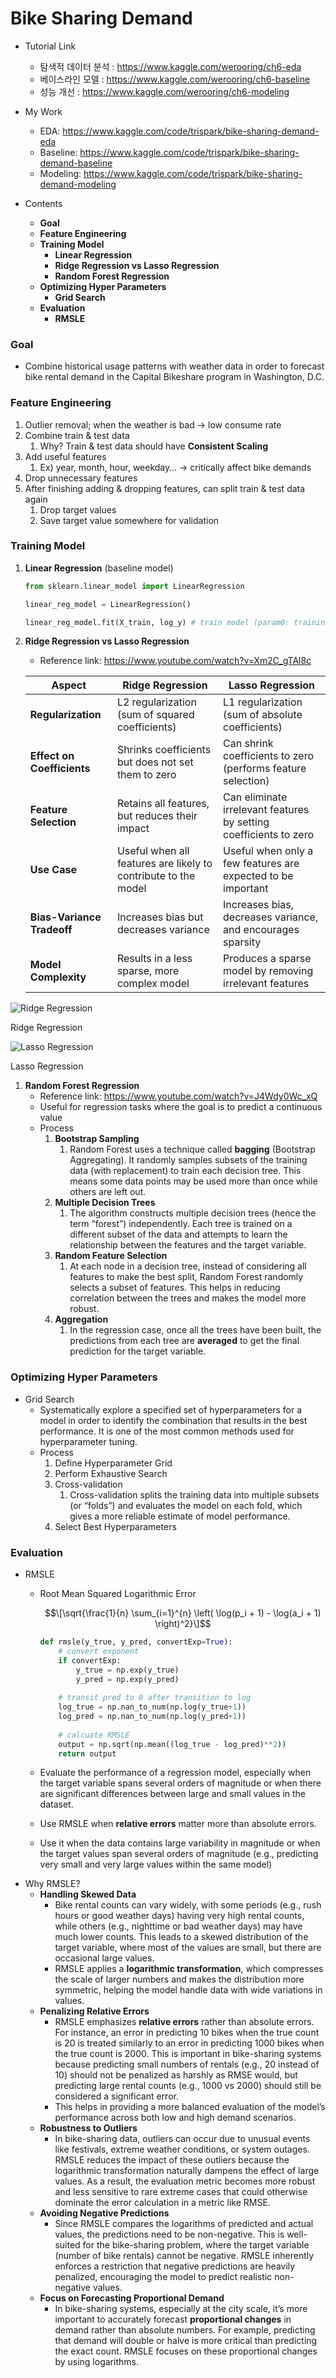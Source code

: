# Bike Sharing Demand

- Tutorial Link
    - 탐색적 데이터 분석 : https://www.kaggle.com/werooring/ch6-eda
    - 베이스라인 모델 : https://www.kaggle.com/werooring/ch6-baseline
    - 성능 개선 : https://www.kaggle.com/werooring/ch6-modeling

- My Work
    - EDA: https://www.kaggle.com/code/trispark/bike-sharing-demand-eda
    - Baseline: https://www.kaggle.com/code/trispark/bike-sharing-demand-baseline
    - Modeling: https://www.kaggle.com/code/trispark/bike-sharing-demand-modeling

- Contents
    - **Goal**
    - **Feature Engineering**
    - **Training Model**
        - **Linear Regression**
        - **Ridge Regression vs Lasso Regression**
        - **Random Forest Regression**
    - **Optimizing Hyper Parameters**
        - **Grid Search**
    - **Evaluation**
        - **RMSLE**
    

### Goal

- Combine historical usage patterns with weather data in order to forecast bike rental demand in the Capital Bikeshare program in Washington, D.C.

### Feature Engineering

1. Outlier removal; when the weather is bad → low consume rate 
2. Combine train & test data 
    1. Why? Train & test data should have **Consistent Scaling**
3. Add useful features 
    1. Ex) year, month, hour, weekday… → critically affect bike demands 
4. Drop unnecessary features 
5. After finishing adding & dropping features, can split train & test data again
    1. Drop target values
    2. Save target value somewhere for validation  

### Training Model

1. **Linear Regression** (baseline model)
    
    ```python
    from sklearn.linear_model import LinearRegression
    
    linear_reg_model = LinearRegression()
    
    linear_reg_model.fit(X_train, log_y) # train model (param0: training val, param1: target val)
    ```
    
2. **Ridge Regression vs Lasso Regression**
    - Reference link: https://www.youtube.com/watch?v=Xm2C_gTAl8c
    
    | Aspect | **Ridge Regression** | **Lasso Regression** |
    | --- | --- | --- |
    | **Regularization** | L2 regularization (sum of squared coefficients) | L1 regularization (sum of absolute coefficients) |
    | **Effect on Coefficients** | Shrinks coefficients but does not set them to zero | Can shrink coefficients to zero (performs feature selection) |
    | **Feature Selection** | Retains all features, but reduces their impact | Can eliminate irrelevant features by setting coefficients to zero |
    | **Use Case** | Useful when all features are likely to contribute to the model | Useful when only a few features are expected to be important |
    | **Bias-Variance Tradeoff** | Increases bias but decreases variance | Increases bias, decreases variance, and encourages sparsity |
    | **Model Complexity** | Results in a less sparse, more complex model | Produces a sparse model by removing irrelevant features |

![Ridge Regression ](./ridge.png)

Ridge Regression 

![Lasso Regression ](./lasso.png)

Lasso Regression 

1. **Random Forest Regression**
    - Reference link: https://www.youtube.com/watch?v=J4Wdy0Wc_xQ
    - Useful for regression tasks where the goal is to predict a continuous value
    - Process
        1. **Bootstrap Sampling**
            1. Random Forest uses a technique called **bagging** (Bootstrap Aggregating). It randomly samples subsets of the training data (with replacement) to train each decision tree. This means some data points may be used more than once while others are left out.
        2. **Multiple Decision Trees**
            1. The algorithm constructs multiple decision trees (hence the term “forest”) independently. Each tree is trained on a different subset of the data and attempts to learn the relationship between the features and the target variable.
        3. **Random Feature Selection**
            1. At each node in a decision tree, instead of considering all features to make the best split, Random Forest randomly selects a subset of features. This helps in reducing correlation between the trees and makes the model more robust.
        4. **Aggregation**
            1. In the regression case, once all the trees have been built, the predictions from each tree are **averaged** to get the final prediction for the target variable.
        

### Optimizing Hyper Parameters

- Grid Search
    - Systematically explore a specified set of hyperparameters for a model in order to identify the combination that results in the best performance. It is one of the most common methods used for hyperparameter tuning.
    - Process
        1. Define Hyperparameter Grid
        2. Perform Exhaustive Search
        3. Cross-validation 
            1. Cross-validation splits the training data into multiple subsets (or “folds”) and evaluates the model on each fold, which gives a more reliable estimate of model performance.
        4. Select Best Hyperparameters

### Evaluation

- RMSLE
    - Root Mean Squared Logarithmic Error
        
        $$\[\sqrt{\frac{1}{n} \sum_{i=1}^{n} \left( \log(p_i + 1) - \log(a_i + 1) \right)^2}\]$$
        
        ```python
        def rmsle(y_true, y_pred, convertExp=True):
            # convert exponent
            if convertExp:
                y_true = np.exp(y_true)
                y_pred = np.exp(y_pred)
                
            # transit pred to 0 after transition to log
            log_true = np.nan_to_num(np.log(y_true+1))
            log_pred = np.nan_to_num(np.log(y_pred+1))
            
            # calcuate RMSLE
            output = np.sqrt(np.mean((log_true - log_pred)**2))
            return output
        ```
        
    - Evaluate the performance of a regression model, especially when the target variable spans several orders of magnitude or when there are significant differences between large and small values in the dataset.
    - Use RMSLE when **relative errors** matter more than absolute errors.
    - Use it when the data contains large variability in magnitude or when the target values span several orders of magnitude (e.g., predicting very small and very large values within the same model)
- Why RMSLE?
    - **Handling Skewed Data**
        - Bike rental counts can vary widely, with some periods (e.g., rush hours or good weather days) having very high rental counts, while others (e.g., nighttime or bad weather days) may have much lower counts. This leads to a skewed distribution of the target variable, where most of the values are small, but there are occasional large values.
        - RMSLE applies a **logarithmic transformation**, which compresses the scale of larger numbers and makes the distribution more symmetric, helping the model handle data with wide variations in values.
    - **Penalizing Relative Errors**
        - RMSLE emphasizes **relative errors** rather than absolute errors. For instance, an error in predicting 10 bikes when the true count is 20 is treated similarly to an error in predicting 1000 bikes when the true count is 2000. This is important in bike-sharing systems because predicting small numbers of rentals (e.g., 20 instead of 10) should not be penalized as harshly as RMSE would, but predicting large rental counts (e.g., 1000 vs 2000) should still be considered a significant error.
        - This helps in providing a more balanced evaluation of the model’s performance across both low and high demand scenarios.
    - **Robustness to Outliers**
        - In bike-sharing data, outliers can occur due to unusual events like festivals, extreme weather conditions, or system outages. RMSLE reduces the impact of these outliers because the logarithmic transformation naturally dampens the effect of large values. As a result, the evaluation metric becomes more robust and less sensitive to rare extreme cases that could otherwise dominate the error calculation in a metric like RMSE.
    - **Avoiding Negative Predictions**
        - Since RMSLE compares the logarithms of predicted and actual values, the predictions need to be non-negative. This is well-suited for the bike-sharing problem, where the target variable (number of bike rentals) cannot be negative. RMSLE inherently enforces a restriction that negative predictions are heavily penalized, encouraging the model to predict realistic non-negative values.
    - **Focus on Forecasting Proportional Demand**
        - In bike-sharing systems, especially at the city scale, it’s more important to accurately forecast **proportional changes** in demand rather than absolute numbers. For example, predicting that demand will double or halve is more critical than predicting the exact count. RMSLE focuses on these proportional changes by using logarithms.
